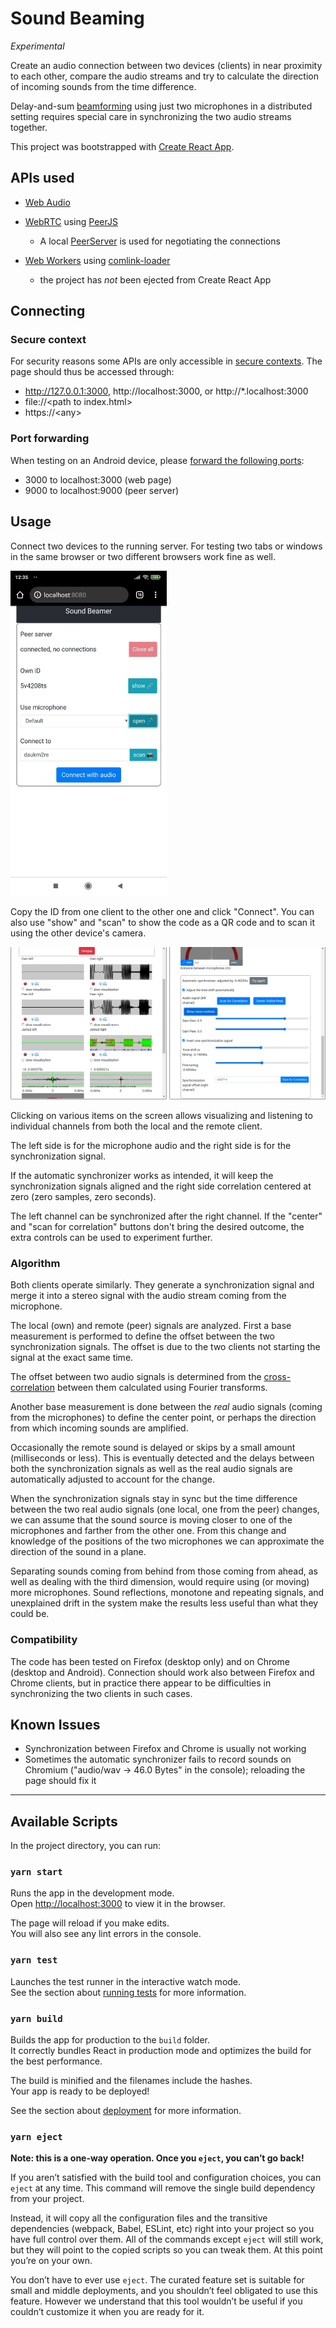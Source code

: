 # Sound Beaming

_Experimental_

Create an audio connection between two devices (clients) in near proximity to each other, compare the audio streams and try to
calculate the direction of incoming sounds from the time difference.

Delay-and-sum [beamforming](https://en.wikipedia.org/wiki/Beamforming) using just two microphones in a distributed setting requires special care in synchronizing the two audio streams together.

This project was bootstrapped with [Create React App](https://github.com/facebook/create-react-app).

## APIs used

- [Web Audio](https://developer.mozilla.org/en-US/docs/Web/API/Web_Audio_API)

- [WebRTC](https://developer.mozilla.org/en-US/docs/Web/API/WebRTC_API) using [PeerJS](https://peerjs.com/)
  - A local [PeerServer](https://github.com/peers/peerjs-server) is used for negotiating the connections

- [Web Workers](https://developer.mozilla.org/en-US/docs/Web/API/Web_Workers_API) using [comlink-loader](https://github.com/GoogleChromeLabs/comlink-loader)
  - the project has _not_ been ejected from Create React App


## Connecting
### Secure context

For security reasons some APIs are only accessible in [secure contexts](https://developer.mozilla.org/en-US/docs/Web/Security/Secure_Contexts). The page should thus be accessed through:
- http://127.0.0.1:3000, http://localhost:3000, or http://*.localhost:3000
- file://\<path to index.html\>
- https://\<any\>

### Port forwarding

When testing on an Android device, please [forward the following ports](https://developer.chrome.com/docs/devtools/remote-debugging/local-server/):
- 3000 to localhost:3000 (web page)
- 9000 to localhost:9000 (peer server)


## Usage

Connect two devices to the running server. For testing two tabs or windows in
the same browser or two different browsers work fine as well.

<img src="pics/connect.jpg" alt="The basic connection screen" width="250"/>

Copy the ID from one client to the other one and click "Connect". You can also use "show" and "scan" to show the code as a QR code and to scan it using the other device's camera.

<img src="pics/basic-waves.png" alt="The waveform and correlation visualizations" width="250"/>

<img src="pics/extra-controls.png" alt="The extra controls" width="250"/>

Clicking on various items on the screen allows visualizing and listening to individual channels from both the local and the remote client.

The left side is for the microphone audio and the right side is for the synchronization signal.

If the automatic synchronizer works as intended, it will keep the synchronization signals aligned and the right side correlation centered at zero (zero samples, zero seconds).

The left channel can be synchronized after the right channel. If the "center" and "scan for correlation" buttons don't bring the desired outcome, the extra controls can be used to experiment further.

### Algorithm

Both clients operate similarly. They generate a synchronization signal and
merge it into a stereo signal with the audio stream coming from the microphone.

The local (own) and remote (peer) signals are analyzed. First a base measurement
is performed to define the offset between the two synchronization signals.
The offset is due to the two clients not starting the signal at the exact same
time.

The offset between two audio signals is determined from the
[cross-correlation](https://en.wikipedia.org/wiki/Cross-correlation)
between them calculated using Fourier transforms.

Another base measurement is done between the _real_ audio signals (coming from
the microphones) to define the center point, or perhaps the direction from
which incoming sounds are amplified.

Occasionally the remote sound is delayed or skips by a small amount (milliseconds
or less). This is eventually detected and the delays between both the
synchronization signals as well as the real audio signals are automatically
adjusted to account for the change.

When the synchronization signals stay in sync but the time difference between
the two real audio signals (one local, one from the peer) changes, we can
assume that the sound source is moving closer to one of the microphones
and farther from the other one. From this change and knowledge of the
positions of the two microphones we can approximate the direction of the sound
in a plane.

Separating sounds coming from behind from those coming from ahead,
as well as dealing with the third dimension, would require using (or moving)
more microphones. Sound reflections, monotone and repeating signals, and
unexplained drift in the system make the results less useful than what
they could be.


### Compatibility

The code has been tested on Firefox (desktop only) and on Chrome (desktop
  and Android). Connection should work also between Firefox and Chrome
  clients, but in practice there appear to be difficulties in synchronizing
  the two clients in such cases.


## Known Issues

- Synchronization between Firefox and Chrome is usually not working
- Sometimes the automatic synchronizer fails to record sounds on Chromium
    ("audio/wav -> 46.0 Bytes" in the console); reloading the page should fix it

---


## Available Scripts

In the project directory, you can run:

### `yarn start`

Runs the app in the development mode.\
Open [http://localhost:3000](http://localhost:3000) to view it in the browser.

The page will reload if you make edits.\
You will also see any lint errors in the console.

### `yarn test`

Launches the test runner in the interactive watch mode.\
See the section about [running tests](https://facebook.github.io/create-react-app/docs/running-tests) for more information.

### `yarn build`

Builds the app for production to the `build` folder.\
It correctly bundles React in production mode and optimizes the build for the best performance.

The build is minified and the filenames include the hashes.\
Your app is ready to be deployed!

See the section about [deployment](https://facebook.github.io/create-react-app/docs/deployment) for more information.

### `yarn eject`

**Note: this is a one-way operation. Once you `eject`, you can’t go back!**

If you aren’t satisfied with the build tool and configuration choices, you can `eject` at any time. This command will remove the single build dependency from your project.

Instead, it will copy all the configuration files and the transitive dependencies (webpack, Babel, ESLint, etc) right into your project so you have full control over them. All of the commands except `eject` will still work, but they will point to the copied scripts so you can tweak them. At this point you’re on your own.

You don’t have to ever use `eject`. The curated feature set is suitable for small and middle deployments, and you shouldn’t feel obligated to use this feature. However we understand that this tool wouldn’t be useful if you couldn’t customize it when you are ready for it.
